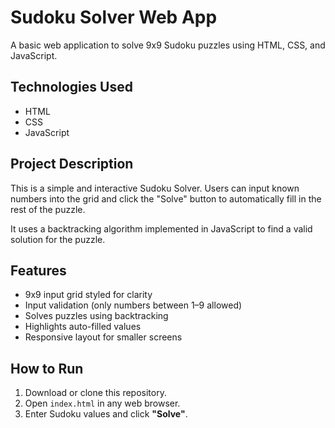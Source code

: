 #  Sudoku Solver Web App

A basic web application to solve 9x9 Sudoku puzzles using HTML, CSS, and JavaScript.

##  Technologies Used
- HTML
- CSS
- JavaScript

##  Project Description
This is a simple and interactive Sudoku Solver. Users can input known numbers into the grid and click the "Solve" button to automatically fill in the rest of the puzzle.

It uses a backtracking algorithm implemented in JavaScript to find a valid solution for the puzzle.

##  Features
- 9x9 input grid styled for clarity
- Input validation (only numbers between 1–9 allowed)
- Solves puzzles using backtracking
- Highlights auto-filled values
- Responsive layout for smaller screens

##  How to Run
1. Download or clone this repository.
2. Open `index.html` in any web browser.
3. Enter Sudoku values and click **"Solve"**.
